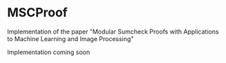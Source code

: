 # MSCProof
Implementation of the paper "Modular Sumcheck Proofs with Applications to Machine Learning and Image Processing"

Implementation coming soon
